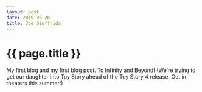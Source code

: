 ```yaml
---
layout: post
date: 2019-06-26
title: Joe Giuffrida
---
```


<h1> {{ page.title }} </h1>
My first blog and my first blog post. To Infinity and Beyond! (We're trying to get our daughter into Toy Story ahead of the Toy Story 4 release. Out in theaters this summer!)
